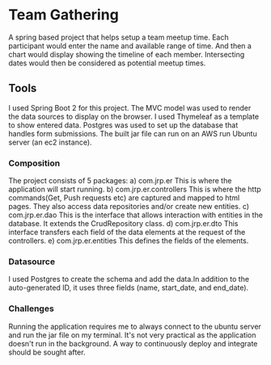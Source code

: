# Team Gathering
A spring based project that helps setup a team meetup time.
Each participant would enter the name and available range of time.
And then a chart would display showing the timeline of each member.
Intersecting dates would then be considered as potential meetup times.

## Tools
 I used Spring Boot 2 for this project. The MVC model was used to render
 the data sources to display on the browser. I used Thymeleaf as a template
 to show entered data.
 Postgres was used to set up the database that handles form submissions.
 The built jar file can run on an AWS run Ubuntu server (an ec2 instance).
 
 ### Composition
  The project consists of 5 packages:
   a) com.jrp.er
      This is where the application will start running.
   b) com.jrp.er.controllers
      This is where the http commands(Get, Push requests etc) are captured and mapped to html pages.
	  They also access data repositories and/or create new entities.
   c) com.jrp.er.dao
	  This is the interface that allows interaction with entities in the database. It extends the
	  CrudRepository class.
   d) com.jrp.er.dto
	  This interface transfers each field of the data elements at the request of the controllers.
   e) com.jrp.er.entities
      This defines the fields of the elements.
	  
	  
  ### Datasource
   I used Postgres to create the schema and add the data.In addition to the
auto-generated ID, it uses three fields (name, start_date, and end_date).
   
 
 ### Challenges
 Running the application requires me to always connect to the ubuntu server and run the jar
 file on my terminal. It's not very practical as the application doesn't run in the
 background. A way to continuously deploy and integrate should be sought after.
 

